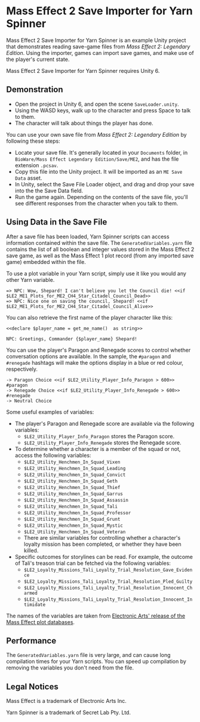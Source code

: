 # Mass Effect 2 Save Importer for Yarn Spinner

Mass Effect 2 Save Importer for Yarn Spinner is an example Unity project that demonstrates reading save-game files from *Mass Effect 2: Legendary Edition*. Using the importer, games can import save games, and make use of the player's current state.

Mass Effect 2 Save Importer for Yarn Spinner requires Unity 6.

## Demonstration

- Open the project in Unity 6, and open the scene `SaveLoader.unity`.
- Using the WASD keys, walk up to the character and press Space to talk to them.
- The character will talk about things the player has done.

You can use your own save file from *Mass Effect 2: Legendary Edition* by following these steps:

- Locate your save file. It's generally located in your `Documents` folder, in `BioWare/Mass Effect Legendary Edition/Save/ME2`, and has the file extension `.pcsav`.
- Copy this file into the Unity project. It will be imported as an `ME Save Data` asset.
- In Unity, select the Save File Loader object, and drag and drop your save into the the Save Data field.
- Run the game again. Depending on the contents of the save file, you'll see different responses from the character when you talk to them.

## Using Data in the Save File

After a save file has been loaded, Yarn Spinner scripts can access information contained within the save file. The `GeneratedVariables.yarn` file contains the list of all boolean and integer values stored in the Mass Effect 2 save game, as well as the Mass Effect 1 plot record (from any imported save game) embedded within the file.

To use a plot variable in your Yarn script, simply use it like you would any other Yarn variable.

```
=> NPC: Wow, Shepard! I can't believe you let the Council die! <<if $LE2_ME1_Plots_for_ME2_CH4_Star_Citadel_Council_Dead>>
=> NPC: Nice one on saving the council, Shepard! <<if $LE2_ME1_Plots_for_ME2_CH4_Star_Citadel_Council_Alive>>
```

You can also retrieve the first name of the player character like this:

```
<<declare $player_name = get_me_name()  as string>>

NPC: Greetings, Commander {$player_name} Shepard!
```

You can use the player's Paragon and Renegade scores to control whether conversation options are available. In the sample, the `#paragon` and `#renegade` hashtags will make the options display in a blue or red colour, respectively.

```
-> Paragon Choice <<if $LE2_Utility_Player_Info_Paragon > 600>> #paragon
-> Renegade Choice <<if $LE2_Utility_Player_Info_Renegade > 600>> #renegade
-> Neutral Choice
```

Some useful examples of variables:

- The player's Paragon and Renegade score are available via the following variables:
  - `$LE2_Utility_Player_Info_Paragon` stores the Paragon score.
  - `$LE2_Utility_Player_Info_Renegade` stores the Renegade score.
- To determine whether a character is a member of the squad or not, access the following variables:
  - `$LE2_Utility_Henchmen_In_Squad_Vixen`
  - `$LE2_Utility_Henchmen_In_Squad_Leading`
  - `$LE2_Utility_Henchmen_In_Squad_Convict`
  - `$LE2_Utility_Henchmen_In_Squad_Geth`
  - `$LE2_Utility_Henchmen_In_Squad_Thief`
  - `$LE2_Utility_Henchmen_In_Squad_Garrus`
  - `$LE2_Utility_Henchmen_In_Squad_Assassin`
  - `$LE2_Utility_Henchmen_In_Squad_Tali`
  - `$LE2_Utility_Henchmen_In_Squad_Professor`
  - `$LE2_Utility_Henchmen_In_Squad_Grunt`
  - `$LE2_Utility_Henchmen_In_Squad_Mystic`
  - `$LE2_Utility_Henchmen_In_Squad_Veteran`
  - There are similar variables for controlling whether a character's loyalty mission has been completed, or whether they have been killed.
- Specific outcomes for storylines can be read. For example, the outcome of Tali's treason trial can be fetched via the following variables:
  - `$LE2_Loyalty_Missions_Tali_Loyalty_Trial_Resolution_Gave_Evidence`
  - `$LE2_Loyalty_Missions_Tali_Loyalty_Trial_Resolution_Pled_Guilty`
  - `$LE2_Loyalty_Missions_Tali_Loyalty_Trial_Resolution_Innocent_Charmed`
  - `$LE2_Loyalty_Missions_Tali_Loyalty_Trial_Resolution_Innocent_Intimidate`

The names of the variables are taken from [Electronic Arts' release of the Mass Effect plot databases](https://github.com/electronicarts/MELE_ModdingSupport/). 

## Performance

The `GeneratedVariables.yarn` file is very large, and can cause long compilation times for your Yarn scripts. You can speed up compilation by removing the variables you don't need from the file.

## Legal Notices

Mass Effect is a trademark of Electronic Arts Inc.

Yarn Spinner is a trademark of Secret Lab Pty. Ltd.
